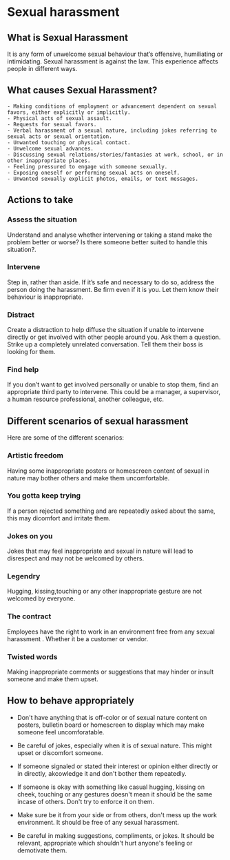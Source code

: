 # Sexual harassment #

## What is Sexual Harassment ##

It is any form of unwelcome sexual behaviour that’s offensive, humiliating or intimidating. Sexual harassment is against the law. This experience affects people in different ways.

## What causes Sexual Harassment? ##

    - Making conditions of employment or advancement dependent on sexual favors, either explicitly or implicitly.
    - Physical acts of sexual assault.
    - Requests for sexual favors.
    - Verbal harassment of a sexual nature, including jokes referring to sexual acts or sexual orientation.
    - Unwanted touching or physical contact.
    - Unwelcome sexual advances.
    - Discussing sexual relations/stories/fantasies at work, school, or in other inappropriate places.
    - Feeling pressured to engage with someone sexually.
    - Exposing oneself or performing sexual acts on oneself.
    - Unwanted sexually explicit photos, emails, or text messages.

## Actions to take ##

### Assess the situation ###

Understand and analyse whether intervening or taking a stand make the problem better or worse? Is there someone better suited to handle this situation?.

### Intervene ###

Step in, rather than aside. If it’s safe and necessary to do so, address the person doing the harassment. Be firm even if it is you. Let them know their behaviour is inappropriate.

### Distract ###

Create a distraction to help diffuse the situation if unable to intervene directly or get involved with other people around you. Ask them a question. Strike up a completely unrelated conversation. Tell them their boss is looking for them.

### Find help ###

If you don’t want to get involved personally or unable to stop them, find an appropriate third party to intervene. This could be a manager, a supervisor, a human resource professional, another colleague, etc.

## Different scenarios of sexual harassment ##

Here are some of the different scenarios:

### Artistic freedom ###

Having some inappropriate posters or homescreen content of sexual in nature may bother others and make them uncomfortable.

### You gotta keep trying ###

If a person rejected something and are repeatedly asked about the same, this may dicomfort and irritate them.

### Jokes on you ###

Jokes that may feel inappropriate and sexual in nature will lead to disrespect and may not be welcomed by others.

### Legendry ###

Hugging, kissing,touching or any other inappropriate gesture are not welcomed by everyone.

### The contract ###

Employees have the right to work in an environment free from any sexual harassment . Whether it be a customer or vendor.

### Twisted words ###

Making inappropriate comments or suggestions that may hinder or insult someone and make them upset.

## How to behave appropriately ##

- Don't have anything that is off-color or of sexual nature content on posters, bulletin board or homescreen to display which may make someone feel uncomforatable.

- Be careful of jokes, especially when it is of sexual nature. This might upset or discomfort someone.

- If someone signaled or stated their interest or opinion either directly or in directly, akcowledge it and don't bother them repeatedly.

- If someone is okay with something like casual hugging, kissing on cheek, touching or any gestures doesn't mean it should be the same incase of others. Don't try to enforce it on them.

- Make sure be it from your side or from others, don't mess up the work environment. It should be free of any sexual harassment.

- Be careful in making suggestions, compliments, or jokes. It should be relevant, appropriate which shouldn't hurt anyone's feeling or demotivate them.

